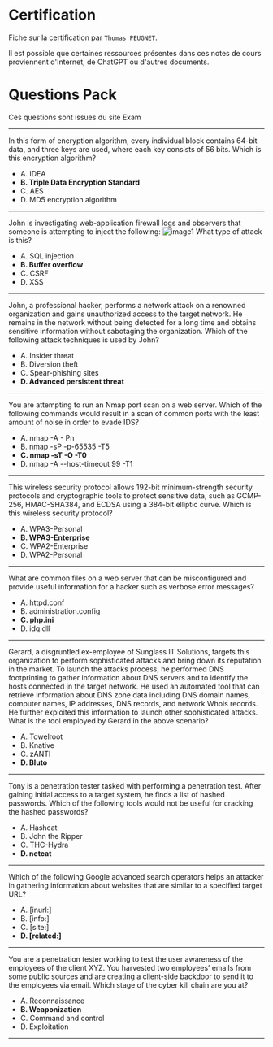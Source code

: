 # Certification

Fiche sur la certification par `Thomas PEUGNET`.

Il est possible que certaines ressources présentes dans ces notes de cours proviennent d'Internet, de ChatGPT ou d'autres documents.

# Questions Pack

Ces questions sont issues du site Exam

---

In this form of encryption algorithm, every individual block contains 64-bit data, and three keys are used, where each key consists of 56 bits. Which is this encryption algorithm?

- A. IDEA
- **B. Triple Data Encryption Standard**
- C. AES
- D. MD5 encryption algorithm

---

John is investigating web-application firewall logs and observers that someone is attempting to inject the following:
![image1](https://img.examtopics.com/312-50v13/image1.png)
What type of attack is this?

- A. SQL injection
- **B. Buffer overflow**
- C. CSRF
- D. XSS

---

John, a professional hacker, performs a network attack on a renowned organization and gains unauthorized access to the target network. He remains in the network without being detected for a long time and obtains sensitive information without sabotaging the organization.
Which of the following attack techniques is used by John?

- A. Insider threat
- B. Diversion theft
- C. Spear-phishing sites
- **D. Advanced persistent threat**

---

You are attempting to run an Nmap port scan on a web server. Which of the following commands would result in a scan of common ports with the least amount of noise in order to evade IDS?

- A. nmap -A - Pn
- B. nmap -sP -p-65535 -T5
- **C. nmap -sT -O -T0**
- D. nmap -A --host-timeout 99 -T1

---

This wireless security protocol allows 192-bit minimum-strength security protocols and cryptographic tools to protect sensitive data, such as GCMP-256, HMAC-SHA384, and ECDSA using a 384-bit elliptic curve.
Which is this wireless security protocol?

- A. WPA3-Personal
- **B. WPA3-Enterprise**
- C. WPA2-Enterprise
- D. WPA2-Personal

---

What are common files on a web server that can be misconfigured and provide useful information for a hacker such as verbose error messages?

- A. httpd.conf
- B. administration.config
- **C. php.ini**
- D. idq.dll

---

Gerard, a disgruntled ex-employee of Sunglass IT Solutions, targets this organization to perform sophisticated attacks and bring down its reputation in the market. To launch the attacks process, he performed DNS footprinting to gather information about DNS servers and to identify the hosts connected in the target network. He used an automated tool that can retrieve information about DNS zone data including DNS domain names, computer names, IP addresses, DNS records, and network Whois records. He further exploited this information to launch other sophisticated attacks.
What is the tool employed by Gerard in the above scenario?

- A. Towelroot
- B. Knative
- C. zANTI
- **D. Bluto**

---

Tony is a penetration tester tasked with performing a penetration test. After gaining initial access to a target system, he finds a list of hashed passwords.
Which of the following tools would not be useful for cracking the hashed passwords?

- A. Hashcat
- B. John the Ripper
- C. THC-Hydra
- **D. netcat**

---

Which of the following Google advanced search operators helps an attacker in gathering information about websites that are similar to a specified target URL?

- A. [inurl:]
- B. [info:]
- C. [site:]
- **D. [related:]**

---

You are a penetration tester working to test the user awareness of the employees of the client XYZ. You harvested two employees’ emails from some public sources and are creating a client-side backdoor to send it to the employees via email.
Which stage of the cyber kill chain are you at?

- A. Reconnaissance
- **B. Weaponization**
- C. Command and control
- D. Exploitation

---

